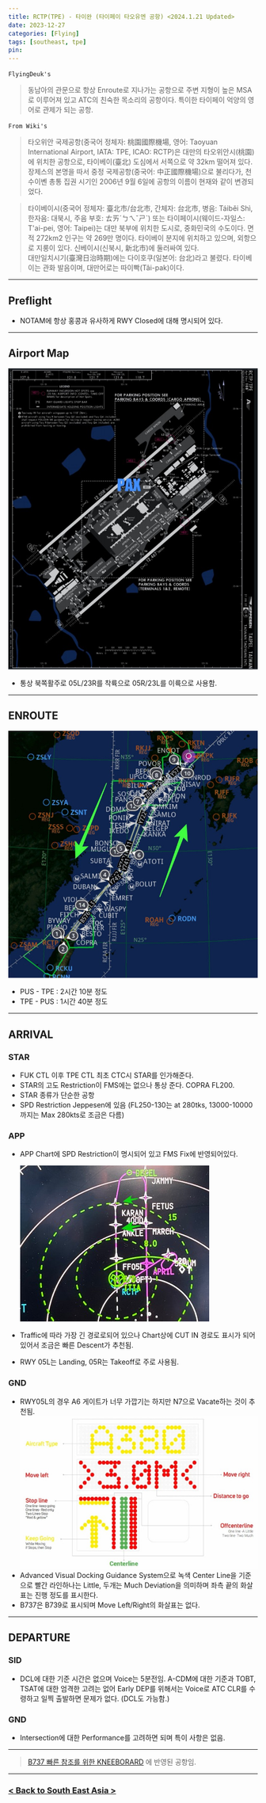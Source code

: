 ```yaml
---
title: RCTP(TPE) - 타이완 (타이페이 타오유엔 공항) <2024.1.21 Updated>
date: 2023-12-27
categories: [Flying]
tags: [southeast, tpe]
pin:
---
```


`FlyingDeuk's`
> 동남아의 관문으로 항상 Enroute로 지나가는 공항으로 주변 지형이 높은 MSA로 이루어져 있고 ATC의 친숙한 목소리의 공항이다. 특이한 타이페이 억양의 영어로 관제가 되는 공항. 


`From Wiki's`
> 타오위안 국제공항(중국어 정체자: 桃園國際機場, 영어: Taoyuan International Airport, IATA: TPE, ICAO: RCTP)은 대만의 타오위안시(桃園)에 위치한 공항으로, 타이베이(臺北) 도심에서 서쪽으로 약 32km 떨어져 있다. <br>
장제스의 본명을 따서 중정 국제공항(중국어: 中正國際機場)으로 불리다가, 천수이볜 총통 집권 시기인 2006년 9월 6일에 공항의 이름이 현재와 같이 변경되었다.

> 타이베이시(중국어 정체자: 臺北市/台北市, 간체자: 台北市, 병음: Táiběi Shì, 한자음: 대북시, 주음 부호: ㄊㄞˊㄅㄟˇㄕˋ) 또는 타이페이시(웨이드-자일스: T'ai-pei, 영어: Taipei)는 대만 북부에 위치한 도시로, 중화민국의 수도이다. 면적 272km2 인구는 약 269만 명이다. 타이베이 분지에 위치하고 있으며, 외항으로 지룽이 있다. 신베이시(신북시, 新北市)에 둘러싸여 있다. <br>
대만일치시기(臺灣日治時期)에는 다이호쿠(일본어: 台北)라고 불렸다. 타이베이는 관화 발음이며, 대만어로는 따이빡(Tâi-pak)이다.

--------

## Preflight
- NOTAM에 항상 홍콩과 유사하게 RWY Closed에 대해 명시되어 있다. 


---------

## Airport Map
![tpe](/img/flying/airport/tpe_ap.jpg)
- 통상 북쪽활주로 05L/23R를 착륙으로 05R/23L를 이륙으로 사용함. 


------------

## ENROUTE
![tpe](/img/flying/airport/pustpe.jpg)
- PUS - TPE : 2시간 10분 정도
- TPE - PUS : 1시간 40분 정도                  

--------

## ARRIVAL
### STAR
- FUK CTL 이후 TPE CTL 최초 CTC시 STAR를 인가해준다. 
- STAR의 고도 Restriction이 FMS에는 없으나 통상 준다. COPRA FL200.
- STAR 종류가 단순한 공항
- SPD Restriction Jeppesen에 있음 (FL250-130는 at 280tks, 13000-10000 까지는 Max 280kts로 조금은 다름)

### APP
- APP Chart에 SPD Restriction이 명시되어 있고 FMS Fix에 반영되어있다. 

    ![tpe](/img/flying/airport/tpeapp.jpg)
- Traffic에 따라 가장 긴 경로로되어 있으나 Chart상에 CUT IN 경로도 표시가 되어있어서 조금은 빠른 Descent가 추천됨. 
- RWY 05L는 Landing, 05R는 Takeoff로 주로 사용됨. 

### GND
- RWY05L의 경우 A6 게이트가 너무 가깝기는 하지만 N7으로 Vacate하는 것이 추천됨. 
![tpe](/img/flying/airport/tpevdgs.jpg)
- Advanced Visual Docking Guidance System으로 녹색 Center Line을 기준으로 빨간 라인하나는 Little, 두개는 Much Deviation을 의미하며 좌측 끝의 화살표는 진행 정도를 표시한다. 
- B737은 B739로 표시되며 Move Left/Right의 화살표는 없다. 

-------

## DEPARTURE
### SID
- DCL에 대한 기준 시간은 없으며 Voice는 5분전임. A-CDM에 대한 기준과 TOBT, TSAT에 대한 엄격한 고려는 없어 Early DEP를 위해서는 Voice로 ATC CLR를 수령하고 일찍 출발하면 문제가 없다. (DCL도 가능함.)


### GND
- Intersection에 대한 Performance를 고려하면 되며 특이 사항은 없음. 


----

> [B737 빠른 참조를 위한 KNEEBORARD](/posts/B737-kneeboard/) 에 반영된 공항임. 

-------


### [< Back to South East Asia >](/posts/SouthEastAsia/)
